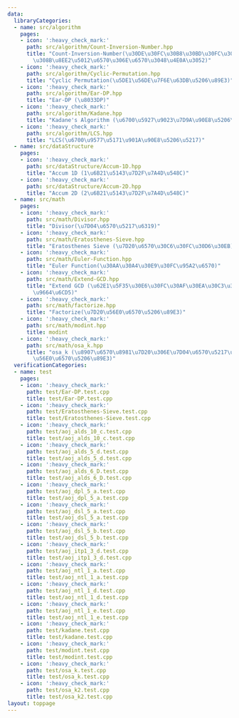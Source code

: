 ```yaml
---
data:
  libraryCategories:
  - name: src/algorithm
    pages:
    - icon: ':heavy_check_mark:'
      path: src/algorithm/Count-Inversion-Number.hpp
      title: "Count-Inversion-Number(\u30DE\u30FC\u30B8\u30BD\u30FC\u30C8\u306B\u3088\
        \u308B\u8EE2\u5012\u6570\u306E\u6570\u3048\u4E0A\u3052)"
    - icon: ':heavy_check_mark:'
      path: src/algorithm/Cyclic-Permutation.hpp
      title: "Cyclic Permutation(\u5DE1\u56DE\u7F6E\u63DB\u5206\u89E3)"
    - icon: ':heavy_check_mark:'
      path: src/algorithm/Ear-DP.hpp
      title: "Ear-DP (\u8033DP)"
    - icon: ':heavy_check_mark:'
      path: src/algorithm/Kadane.hpp
      title: "Kadane's Algorithm (\u6700\u5927\u9023\u7D9A\u90E8\u5206\u548C)"
    - icon: ':heavy_check_mark:'
      path: src/algorithm/LCS.hpp
      title: "LCS(\u6700\u9577\u5171\u901A\u90E8\u5206\u5217)"
  - name: src/dataStructure
    pages:
    - icon: ':heavy_check_mark:'
      path: src/dataStructure/Accum-1D.hpp
      title: "Accum 1D (1\u6B21\u5143\u7D2F\u7A4D\u548C)"
    - icon: ':heavy_check_mark:'
      path: src/dataStructure/Accum-2D.hpp
      title: "Accum 2D (2\u6B21\u5143\u7D2F\u7A4D\u548C)"
  - name: src/math
    pages:
    - icon: ':heavy_check_mark:'
      path: src/math/Divisor.hpp
      title: "Divisor(\u7D04\u6570\u5217\u6319)"
    - icon: ':heavy_check_mark:'
      path: src/math/Eratosthenes-Sieve.hpp
      title: "Eratosthenes Sieve (\u7D20\u6570\u30C6\u30FC\u30D6\u30EB)"
    - icon: ':heavy_check_mark:'
      path: src/math/Euler-Function.hpp
      title: "Euler Function(\u30AA\u30A4\u30E9\u30FC\u95A2\u6570)"
    - icon: ':heavy_check_mark:'
      path: src/math/Extend-GCD.hpp
      title: "Extend GCD (\u62E1\u5F35\u30E6\u30FC\u30AF\u30EA\u30C3\u30C9\u306E\u4E92\
        \u9664\u6CD5)"
    - icon: ':heavy_check_mark:'
      path: src/math/factorize.hpp
      title: "Factorize(\u7D20\u56E0\u6570\u5206\u89E3)"
    - icon: ':heavy_check_mark:'
      path: src/math/modint.hpp
      title: modint
    - icon: ':heavy_check_mark:'
      path: src/math/osa_k.hpp
      title: "osa_k (\u8907\u6570\u8981\u7D20\u306E\u7D04\u6570\u5217\u6319\u30FB\u7D20\
        \u56E0\u6570\u5206\u89E3)"
  verificationCategories:
  - name: test
    pages:
    - icon: ':heavy_check_mark:'
      path: test/Ear-DP.test.cpp
      title: test/Ear-DP.test.cpp
    - icon: ':heavy_check_mark:'
      path: test/Eratosthenes-Sieve.test.cpp
      title: test/Eratosthenes-Sieve.test.cpp
    - icon: ':heavy_check_mark:'
      path: test/aoj_alds_10_c.test.cpp
      title: test/aoj_alds_10_c.test.cpp
    - icon: ':heavy_check_mark:'
      path: test/aoj_alds_5_d.test.cpp
      title: test/aoj_alds_5_d.test.cpp
    - icon: ':heavy_check_mark:'
      path: test/aoj_alds_6_D.test.cpp
      title: test/aoj_alds_6_D.test.cpp
    - icon: ':heavy_check_mark:'
      path: test/aoj_dpl_5_a.test.cpp
      title: test/aoj_dpl_5_a.test.cpp
    - icon: ':heavy_check_mark:'
      path: test/aoj_dsl_5_a.test.cpp
      title: test/aoj_dsl_5_a.test.cpp
    - icon: ':heavy_check_mark:'
      path: test/aoj_dsl_5_b.test.cpp
      title: test/aoj_dsl_5_b.test.cpp
    - icon: ':heavy_check_mark:'
      path: test/aoj_itp1_3_d.test.cpp
      title: test/aoj_itp1_3_d.test.cpp
    - icon: ':heavy_check_mark:'
      path: test/aoj_ntl_1_a.test.cpp
      title: test/aoj_ntl_1_a.test.cpp
    - icon: ':heavy_check_mark:'
      path: test/aoj_ntl_1_d.test.cpp
      title: test/aoj_ntl_1_d.test.cpp
    - icon: ':heavy_check_mark:'
      path: test/aoj_ntl_1_e.test.cpp
      title: test/aoj_ntl_1_e.test.cpp
    - icon: ':heavy_check_mark:'
      path: test/kadane.test.cpp
      title: test/kadane.test.cpp
    - icon: ':heavy_check_mark:'
      path: test/modint.test.cpp
      title: test/modint.test.cpp
    - icon: ':heavy_check_mark:'
      path: test/osa_k.test.cpp
      title: test/osa_k.test.cpp
    - icon: ':heavy_check_mark:'
      path: test/osa_k2.test.cpp
      title: test/osa_k2.test.cpp
layout: toppage
---
```

